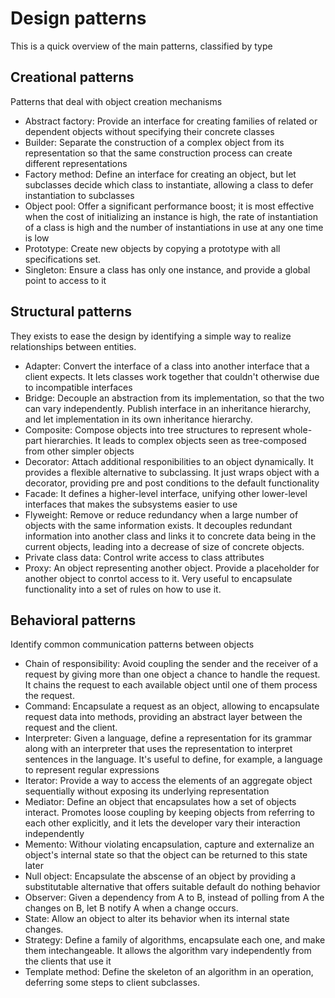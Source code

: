 # Design patterns

This is a quick overview of the main patterns, classified by type

## Creational patterns

Patterns that deal with object creation mechanisms

- Abstract factory: Provide an interface for creating families of related or dependent objects without specifying their concrete classes
- Builder: Separate the construction of a complex object from its representation so that the same construction process can create different representations
- Factory method: Define an interface for creating an object, but let subclasses decide which class to instantiate, allowing a class to defer instantiation to subclasses
- Object pool: Offer a significant performance boost; it is most effective when the cost of initializing an instance is high, the rate of instantiation of a class is high and the number of instantiations in use at any one time is low
- Prototype: Create new objects by copying a prototype with all specifications set.
- Singleton: Ensure a class has only one instance, and provide a global point to access to it

## Structural patterns

They exists to ease the design by identifying a simple way to realize relationships between entities.

- Adapter: Convert the interface of a class into another interface that a client expects. It lets classes work together that couldn't otherwise due to incompatible interfaces
- Bridge: Decouple an abstraction from its implementation, so that the two can vary independently. Publish interface in an inheritance hierarchy, and let implementation in its own inheritance hierarchy.
- Composite: Compose objects into tree structures to represent whole-part hierarchies. It leads to complex objects seen as tree-composed from other simpler objects
- Decorator: Attach additional responibilities to an object dynamically. It provides a flexible alternative to subclassing. It just wraps object with a decorator, providing pre and post conditions to the default functionality
- Facade: It defines a higher-level interface, unifying other lower-level interfaces that makes the subsystems easier to use
- Flyweight: Remove or reduce redundancy when a large number of objects with the same information exists. It decouples redundant information into another class and links it to concrete data being in the current objects, leading into a decrease of size of concrete objects.
- Private class data: Control write access to class attributes
- Proxy: An object representing another object. Provide a placeholder for another object to conrtol access to it. Very useful to encapsulate functionality into a set of rules on how to use it.

## Behavioral patterns

Identify common communication patterns between objects

- Chain of responsibility: Avoid coupling the sender and the receiver of a request by giving more than one object a chance to handle the request. It chains the request to each available object until one of them process the request.
- Command: Encapsulate a request as an object, allowing to encapsulate request data into methods, providing an abstract layer between the request and the client.
- Interpreter: Given a language, define a representation for its grammar along with an interpreter that uses the representation to interpret sentences in the language. It's useful to define, for example, a language to represent regular expressions
- Iterator: Provide a way to access the elements of an aggregate object sequentially without exposing its underlying representation
- Mediator: Define an object that encapsulates how a set of objects interact. Promotes loose coupling by keeping objects from referring to each other explicitly, and it lets the developer vary their interaction independently
- Memento: Withour violating encapsulation, capture and externalize an object's internal state so that the object can be returned to this state later
- Null object: Encapsulate the abscense of an object by providing a substitutable alternative that offers suitable default do nothing behavior
- Observer: Given a dependency from A to B, instead of polling from A the changes on B, let B notify A when a change occurs.
- State: Allow an object to alter its behavior when its internal state changes. 
- Strategy: Define a family of algorithms, encapsulate each one, and make them intechangeable. It allows the algorithm vary independently from the clients that use it
- Template method: Define the skeleton of an algorithm in an operation, deferring some steps to client subclasses.

